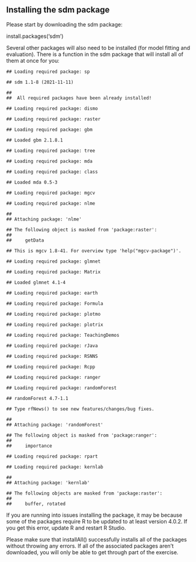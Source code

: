## Installing the sdm package

Please start by downloading the sdm package:

install.packages(‘sdm’)

Several other packages will also need to be installed (for model fitting
and evaluation). There is a function in the sdm package that will
install all of them at once for you:

    ## Loading required package: sp

    ## sdm 1.1-8 (2021-11-11)

    ## 
    ##  All required packages have been already installed!

    ## Loading required package: dismo

    ## Loading required package: raster

    ## Loading required package: gbm

    ## Loaded gbm 2.1.8.1

    ## Loading required package: tree

    ## Loading required package: mda

    ## Loading required package: class

    ## Loaded mda 0.5-3

    ## Loading required package: mgcv

    ## Loading required package: nlme

    ## 
    ## Attaching package: 'nlme'

    ## The following object is masked from 'package:raster':
    ## 
    ##     getData

    ## This is mgcv 1.8-41. For overview type 'help("mgcv-package")'.

    ## Loading required package: glmnet

    ## Loading required package: Matrix

    ## Loaded glmnet 4.1-4

    ## Loading required package: earth

    ## Loading required package: Formula

    ## Loading required package: plotmo

    ## Loading required package: plotrix

    ## Loading required package: TeachingDemos

    ## Loading required package: rJava

    ## Loading required package: RSNNS

    ## Loading required package: Rcpp

    ## Loading required package: ranger

    ## Loading required package: randomForest

    ## randomForest 4.7-1.1

    ## Type rfNews() to see new features/changes/bug fixes.

    ## 
    ## Attaching package: 'randomForest'

    ## The following object is masked from 'package:ranger':
    ## 
    ##     importance

    ## Loading required package: rpart

    ## Loading required package: kernlab

    ## 
    ## Attaching package: 'kernlab'

    ## The following objects are masked from 'package:raster':
    ## 
    ##     buffer, rotated

If you are running into issues installing the package, it may be because
some of the packages require R to be updated to at least version 4.0.2.
If you get this error, update R and restart R Studio.

Please make sure that installAll() successfully installs all of the
packages without throwing any errors. If all of the associated packages
aren’t downloaded, you will only be able to get through part of the
exercise.
